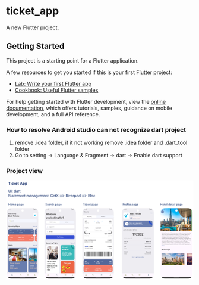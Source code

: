 # ticket_app

A new Flutter project.

## Getting Started

This project is a starting point for a Flutter application.

A few resources to get you started if this is your first Flutter project:

- [Lab: Write your first Flutter app](https://docs.flutter.dev/get-started/codelab)
- [Cookbook: Useful Flutter samples](https://docs.flutter.dev/cookbook)

For help getting started with Flutter development, view the
[online documentation](https://docs.flutter.dev/), which offers tutorials,
samples, guidance on mobile development, and a full API reference.

### How to resolve Android studio can not recognize dart project
1. remove .idea folder, if it not working remove .idea folder and .dart_tool folder
2. Go to setting -> Language & Fragment -> dart -> Enable dart support

### Project view
![img.png](img.png)